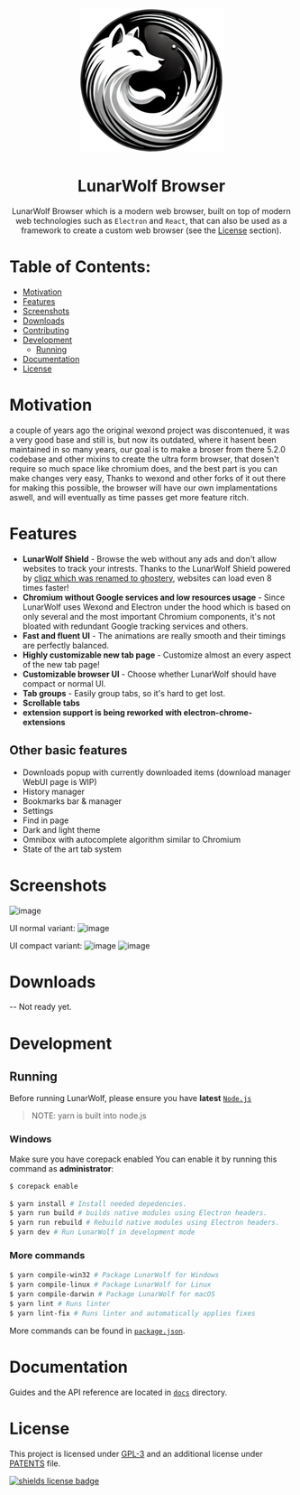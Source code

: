 <p align="center">
  <a href="https://vqmsoftware.github.io"><img src="static/icons/icon.png" width="256"></a>
</p>

<div align="center">
  <h1>LunarWolf Browser</h1>

LunarWolf Browser which is a modern web browser, built on top of modern web technologies such as `Electron` and `React`, that can also be used as a framework to create a custom web browser (see the [License](#license) section).

</div>

# Table of Contents:
- [Motivation](#motivation)
- [Features](#features)
- [Screenshots](#screenshots)
- [Downloads](#downloads)
- [Contributing](#contributing)
- [Development](#development)
  - [Running](#running)
- [Documentation](#documentation)
- [License](#license)

# Motivation

a couple of years ago the original wexond project was discontenued, it was a very good base and still is, but now its outdated, where it hasent been maintained in so many years, our goal is to make a broser from there 5.2.0 codebase and other mixins to create the ultra form browser, that dosen't require so much space like chromium does, and the best part is you can make changes very easy, Thanks to wexond and other forks of it out there for making this possible, the browser will have our own implamentations aswell, and will eventually as time passes get more feature ritch.

# Features

- **LunarWolf Shield** - Browse the web without any ads and don't allow websites to track your intrests. Thanks to the LunarWolf Shield powered by [cliqz which was renamed to ghostery](https://github.com/ghostery/adblocker), websites can load even 8 times faster!
- **Chromium without Google services and low resources usage** - Since LunarWolf uses Wexond and Electron under the hood which is based on only several and the most important Chromium components, it's not bloated with redundant Google tracking services and others.
- **Fast and fluent UI** - The animations are really smooth and their timings are perfectly balanced.
- **Highly customizable new tab page** - Customize almost an every aspect of the new tab page!
- **Customizable browser UI** - Choose whether LunarWolf should have compact or normal UI.
- **Tab groups** - Easily group tabs, so it's hard to get lost.
- **Scrollable tabs**
- **extension support is being reworked with electron-chrome-extensions**

## Other basic features

- Downloads popup with currently downloaded items (download manager WebUI page is WIP)
- History manager
- Bookmarks bar & manager
- Settings
- Find in page
- Dark and light theme
- Omnibox with autocomplete algorithm similar to Chromium
- State of the art tab system

# Screenshots

![image](https://user-images.githubusercontent.com/11065386/81024159-d9388f80-8e72-11ea-85e7-6c30e3b66554.png)

UI normal variant:
![image](https://user-images.githubusercontent.com/11065386/81024186-f40b0400-8e72-11ea-976e-cd1ca1b43ad8.png)

UI compact variant:
![image](https://user-images.githubusercontent.com/11065386/81024222-13099600-8e73-11ea-9fc9-3c63a034403d.png)
![image](https://user-images.githubusercontent.com/11065386/81024252-2ddc0a80-8e73-11ea-9f2f-6c9a4a175c60.png)

# Downloads
-- Not ready yet.

# Development

## Running

Before running LunarWolf, please ensure you have **latest** [`Node.js`](https://nodejs.org/en/download)

> NOTE: yarn is built into node.js

### Windows

Make sure you have corepack enabled You can enable it by running this command as **administrator**:

```bash
$ corepack enable
```

```bash
$ yarn install # Install needed depedencies.
$ yarn run build # builds native modules using Electron headers.
$ yarn run rebuild # Rebuild native modules using Electron headers.
$ yarn dev # Run LunarWolf in development mode
```

### More commands

```bash
$ yarn compile-win32 # Package LunarWolf for Windows
$ yarn compile-linux # Package LunarWolf for Linux
$ yarn compile-darwin # Package LunarWolf for macOS
$ yarn lint # Runs linter
$ yarn lint-fix # Runs linter and automatically applies fixes
```

More commands can be found in [`package.json`](package.json).

# Documentation

Guides and the API reference are located in [`docs`](docs) directory.

# License

This project is licensed under [GPL-3](LICENSE) and an additional license under [PATENTS](PATENTS) file.

[![shields license badge](https://img.shields.io/github/license/vqmsoftware/LunarWolf-Browser-Desktop?style=flat-square)](LICENSE)

